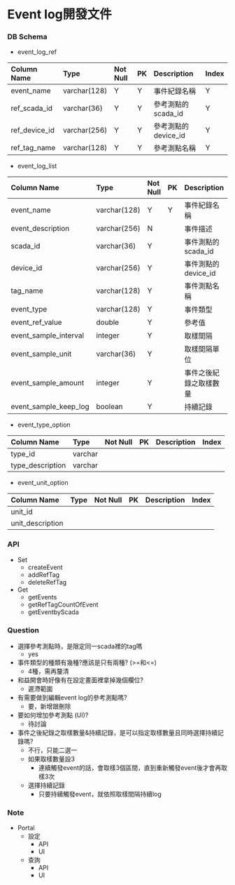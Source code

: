 # Event log開發文件

### DB Schema

* event\_log\_ref

| Column Name | Type | Not Null | PK | Description | Index |
| :--- | :--- | :--- | :--- | :--- | :--- |
| event\_name | varchar\(128\) | Y | Y | 事件紀錄名稱 | Y |
| ref\_scada\_id | varchar\(36\) | Y | Y | 參考測點的scada\_id | Y |
| ref\_device\_id | varchar\(256\) | Y | Y | 參考測點的device\_id | Y |
| ref\_tag\_name | varchar\(128\) | Y | Y | 參考測點名稱 | Y |

* event\_log\_list

| Column Name | Type | Not Null | PK | Description | Index |
| :--- | :--- | :--- | :--- | :--- | :--- |
| event\_name | varchar\(128\) | Y | Y | 事件紀錄名稱 | Y |
| event\_description | varchar\(256\) | N |  | 事件描述 |  |
| scada\_id | varchar\(36\) | Y |  | 事件測點的scada\_id |  |
| device\_id | varchar\(256\) | Y |  | 事件測點的device\_id |  |
| tag\_name | varchar\(128\) | Y |  | 事件測點名稱 |  |
| event\_type | varchar\(128\) | Y |  | 事件類型 |  |
| event\_ref\_value | double | Y |  | 參考值 |  |
| event\_sample\_interval | integer | Y |  | 取樣間隔 |  |
| event\_sample\_unit | varchar\(36\) | Y |  | 取樣間隔單位 |  |
| event\_sample\_amount | integer | Y |  | 事件之後紀錄之取樣數量 |  |
| event\_sample\_keep\_log | boolean | Y |  | 持續記錄 |  |

* event\_type\_option

| Column Name | Type | Not Null | PK | Description | Index |
| :--- | :--- | :--- | :--- | :--- | :--- |
| type\_id | varchar |  |  |  |  |
| type\_description | varchar |  |  |  |  |

* event\_unit\_option

| Column Name | Type | Not Null | PK | Description | Index |
| :--- | :--- | :--- | :--- | :--- | :--- |
| unit\_id |  |  |  |  |  |
| unit\_description |  |  |  |  |  |

### API

* Set
  * createEvent
  * addRefTag
  * deleteRefTag
* Get
  * getEvents
  * getRefTagCountOfEvent
  * getEventbyScada

### Question

* 選擇參考測點時，是限定同一scada裡的tag嗎
  * yes
* 事件類型的種類有幾種?應該是只有兩種? \(&gt;=和&lt;=\)
  * 4種，需再釐清
* 和益開會時好像有在設定畫面裡拿掉幾個欄位? 
  * 遲滯範圍
* 有需要做到編輯event log的參考測點嗎?
  * 要，新增跟刪除
* 要如何增加參考測點 \(UI\)?
  * 待討論
* 事件之後紀錄之取樣數量&持續記錄，是可以指定取樣數量且同時選擇持續記錄嗎?
  * 不行，只能二選一
  * 如果取樣數量設3
    * 連續觸發event的話，會取樣3個區間，直到重新觸發event後才會再取樣3次
  * 選擇持續記錄
    * 只要持續觸發event，就依照取樣間隔持續log

### Note

* Portal
  * 設定
    * API
    * UI
  * 查詢
    * API
    * UI



